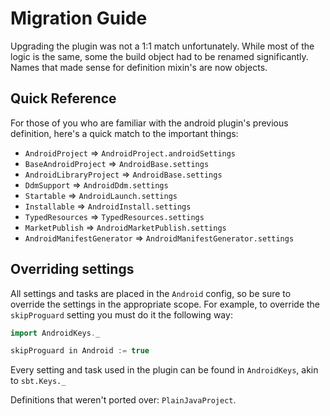 # Migration Guide

Upgrading the plugin was not a 1:1 match unfortunately. While most of the logic
is the same, some the build object had to be renamed significantly. Names that
made sense for definition mixin's are now objects.

## Quick Reference

For those of you who are familiar with the android plugin's previous definition,
here's a quick match to the important things:

 * `AndroidProject` => `AndroidProject.androidSettings`
 * `BaseAndroidProject` => `AndroidBase.settings`
 * `AndroidLibraryProject` => `AndroidBase.settings`
 * `DdmSupport` => `AndroidDdm.settings`
 * `Startable` => `AndroidLaunch.settings`
 * `Installable` => `AndroidInstall.settings`
 * `TypedResources` => `TypedResources.settings`
 * `MarketPublish` => `AndroidMarketPublish.settings`
 * `AndroidManifestGenerator` => `AndroidManifestGenerator.settings`

## Overriding settings

All settings and tasks are placed in the `Android` config, so be sure to
override the settings in the appropriate scope. For example, to override the 
`skipProguard` setting you must do it the following way:

```scala
import AndroidKeys._

skipProguard in Android := true
```

Every setting and task used in the plugin can be found in `AndroidKeys`, akin to 
`sbt.Keys._`

Definitions that weren't ported over: `PlainJavaProject`.
